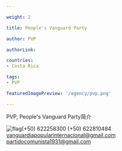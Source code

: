 ```yaml
---

weight: 2

title: People's Vanguard Party

author: PVP

authorLink:  

countries: 
- Costa Rica

tags: 
- PVP

featuredImagePreview: '/agency/pvp.png'

---
```


PVP, People's Vanguard Party简介 

<!--more-->

![flag](/agency/pvp.png)(+50) 622258300 (+50) 622810484 vanguardiapopularinternacional@gmail.com partidocomunista1931@gmail.com